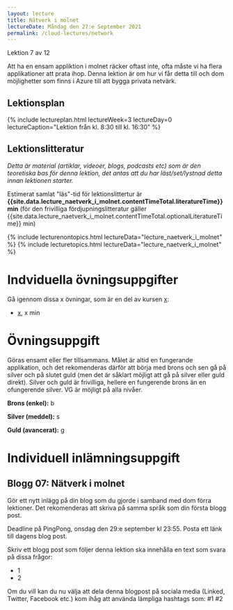 ```yaml
---
layout: lecture
title: Nätverk i molnet
lectureDate: Måndag den 27:e September 2021
permalink: /cloud-lectures/network
---
```


Lektion 7 av 12

Att ha en ensam appliktion i molnet räcker oftast inte, ofta måste vi ha flera applikationer att prata ihop. Denna lektion är om hur vi får detta till och dom möjlighetter som finns i Azure till att bygga privata netvärk.

## Lektionsplan

{% include lectureplan.html lectureWeek=3 lectureDay=0 lectureCaption="Lektion från kl. 8:30 till kl. 16:30" %}

## Lektionslitteratur
*Detta är material (artiklar, videoer, blogs, podcasts etc) som är den teoretiska bas för denna lektion, det antas att du har läst/set/lystnad detta innan lektionen starter.*

Estimerat samlat "läs"-tid för lektionslittertur är **{{site.data.lecture_naetverk_i_molnet.contentTimeTotal.literatureTime}} min** (för den frivilliga fördjupningslitteratur gäller {{site.data.lecture_naetverk_i_molnet.contentTimeTotal.optionalLiteratureTime}} min)

{% include lecturenontopics.html lectureData="lecture_naetverk_i_molnet" %}
{% include lecturetopics.html lectureData="lecture_naetverk_i_molnet" %}

# Indviduella övningsuppgifter

Gå igennom dissa x övningar, som är en del av kursen [x](https://x):
* [x](x), x min

# Övningsuppgift

Göras ensamt eller fler tillsammans. Målet är altid en fungerande applikation, och det rekomenderas därför att börja med brons och sen gå på silver och på slutet guld (men det är såklart möjligt att gå på silver eller guld direkt). Silver och guld är frivilliga, hellere en fungerende brons än en ofungerende silver. VG är möjligt på alla nivåer.

**Brons (enkel):**
b

**Silver (meddel):**
s

**Guld (avancerat):**
g

# Individuell inlämningsuppgift
## Blogg 07: Nätverk i molnet

Gör ett nytt inlägg på din blog som du gjorde i samband med dom förra lektioner. Det rekomenderas att skriva på samma språk som din första blogg post.

Deadline på PingPong, onsdag den 29:e september kl 23:55. Posta ett länk till dagens blog post.

Skriv ett blogg post som följer denna lektion ska innehålla en text som svara på dissa frågor:
* 1
* 2

Om du vill kan du nu välja att dela denna blogpost på sociala media (Linked, Twitter, Facebook etc.) kom ihåg att använda lämpliga hashtags som: #1 #2